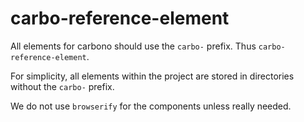 # carbo-reference-element

All elements for carbono should use the `carbo-` prefix.
Thus `carbo-reference-element`.

For simplicity, all elements within the project are stored in directories
without the `carbo-` prefix.

We do not use `browserify` for the components unless really needed.